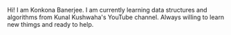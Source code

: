 Hi! I am Konkona Banerjee. I am currently learning data structures and algorithms from Kunal Kushwaha's YouTube channel. Always willing to learn new thimgs and ready to help.

